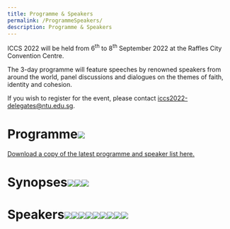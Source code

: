 ```yaml
---
title: Programme & Speakers
permalink: /ProgrammeSpeakers/
description: Programme & Speakers
---
```

ICCS 2022 will be held from 6<sup>th</sup> to 8<sup>th</sup> September 2022 at the Raffles City Convention Centre.  

The 3-day programme will feature speeches by renowned speakers from around the world, panel discussions and dialogues on the themes of faith, identity and cohesion.

If you wish to register for the event, please contact <a href="mailto:iccs2022-delegates@ntu.edu.sg">iccs2022-delegates@ntu.edu.sg</a>.
# Programme![](/images/ICCS%20Programme%201_as%20at%2025%20Aug.png)
[Download a copy of the latest programme and speaker list here.](/files/ICCS%202022%20Programme%20and%20Speakers_as%20at%2030%20Aug%202022.pdf)

# Synopses![](/images/ICCS%20Programme%202_as%20at%2025%20Aug.png)![](/images/ICCS%20Programme%203_as%20at%2025%20Aug.png)![](/images/ICCS%20Programme%204_as%20at%2025%20Aug.png)
# Speakers![](/images/ICCS%20Speakers%201_as%20at%2030%20Aug%202022.png)![](/images/ICCS%20Speakers%202_as%20at%2025%20Aug.png)![](/images/ICCS%20Speakers%203_as%20at%2025%20Aug.png)![](/images/ICCS%20Speakers%204_as%20at%2025%20Aug.png)![](/images/ICCS%20Speakers%205_as%20at%2025%20Aug.png)![](/images/ICCS%20Speakers%206_as%20at%2030%20Aug%202022.png)![](/images/ICCS%20Speakers%207_as%20at%2025%20Aug.png)![](/images/ICCS%20Speakers%208_as%20at%2025%20Aug.png)![](/images/ICCS%20Speakers%209_as%20at%2030%20Aug%202022.png)
